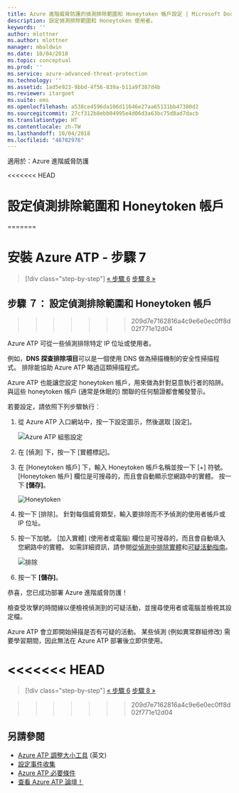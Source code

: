 ```yaml
---
title: Azure 進階威脅防護的偵測排除範圍和 Honeytoken 帳戶設定 | Microsoft Docs
description: 設定偵測排除範圍和 Honeytoken 使用者。
keywords: ''
author: mlottner
ms.author: mlottner
manager: mbaldwin
ms.date: 10/04/2018
ms.topic: conceptual
ms.prod: ''
ms.service: azure-advanced-threat-protection
ms.technology: ''
ms.assetid: 1ad5e923-9bbd-4f56-839a-b11a9f387d4b
ms.reviewer: itargoet
ms.suite: ems
ms.openlocfilehash: a538ce4596da106d11646e27aa65131bb47380d2
ms.sourcegitcommit: 27cf312b8ebb04995e4d06d3a63bc75d8ad7dacb
ms.translationtype: HT
ms.contentlocale: zh-TW
ms.lasthandoff: 10/04/2018
ms.locfileid: "48782976"
---
```

適用於：Azure 進階威脅防護


<<<<<<< HEAD
# <a name="configure-detection-exclusions-and-honeytoken-accounts"></a>設定偵測排除範圍和 Honeytoken 帳戶
=======

# <a name="install-azure-atp---step-7"></a>安裝 Azure ATP - 步驟 7

> [!div class="step-by-step"]
> [« 步驟 6](install-atp-step6-vpn.md)
> [步驟 8 »](install-atp-step8-samr.md)

## <a name="step-7-configure-detection-exclusions-and-honeytoken-accounts"></a>步驟 ７： 設定偵測排除範圍和 Honeytoken 帳戶
>>>>>>> 209d7e7162816a4c9e6e0ec0ff8d02f771e12d04

Azure ATP 可從一些偵測排除特定 IP 位址或使用者。 

例如，**DNS 探查排除項目**可以是一個使用 DNS 做為掃描機制的安全性掃描程式。 排除能協助 Azure ATP 略過這類掃描程式。  

Azure ATP 也能讓您設定 honeytoken 帳戶，用來做為針對惡意執行者的陷阱。與這些 honeytoken 帳戶 (通常是休眠的) 關聯的任何驗證都會觸發警示。

若要設定，請依照下列步驟執行︰

1.  從 Azure ATP 入口網站中，按一下設定圖示，然後選取 [設定]。

    ![Azure ATP 組態設定](media/atp-config-menu.png)

2.  在 [偵測] 下，按一下 [實體標記]。

3. 在 [Honeytoken 帳戶] 下，輸入 Honeytoken 帳戶名稱並按一下 [+] 符號。 [Honeytoken 帳戶] 欄位是可搜尋的，而且會自動顯示您網路中的實體。 按一下 **[儲存]**。

   ![Honeytoken](media/honeytoken-sensitive.png)

4. 按一下 [排除]。 針對每個威脅類型，輸入要排除而不予偵測的使用者帳戶或 IP 位址。 
5. 按一下加號。 [加入實體] \(使用者或電腦\) 欄位是可搜尋的，而且會自動填入您網路中的實體。 如需詳細資訊，請參閱[從偵測中排除實體](excluding-entities-from-detections.md)和[可疑活動指南](suspicious-activity-guide.md)。

   ![排除](media/exclusions.png)

6.  按一下 **[儲存]**。


恭喜，您已成功部署 Azure 進階威脅防護！

檢查受攻擊的時間線以便檢視偵測到的可疑活動，並搜尋使用者或電腦並檢視其設定檔。

Azure ATP 會立即開始掃描是否有可疑的活動。 某些偵測 (例如異常群組修改) 需要學習期間，因此無法在 Azure ATP 部署後立即供使用。


<a name="-head"></a><<<<<<< HEAD
=======

> [!div class="step-by-step"]
> [« 步驟 6](install-atp-step6-vpn.md)
> [步驟 8 »](install-atp-step8-samr.md)

>>>>>>> 209d7e7162816a4c9e6e0ec0ff8d02f771e12d04
## <a name="see-also"></a>另請參閱
- [Azure ATP 調整大小工具](http://aka.ms/aatpsizingtool) \(英文\)
- [設定事件收集](configure-event-collection.md)
- [Azure ATP 必要條件](atp-prerequisites.md)
- [查看 Azure ATP 論壇！](https://aka.ms/azureatpcommunity)
